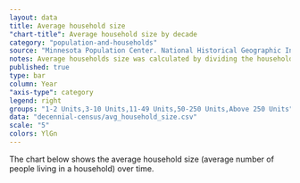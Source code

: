 ```yaml
---
layout: data
title: Average household size
"chart-title": Average household size by decade
category: "population-and-households"
source: "Minnesota Population Center. National Historical Geographic Information System: Version 2.0. Minneapolis, MN: University of Minnesota 2011."
notes: Average households size was calculated by dividing the household population by the number of households.
published: true
type: bar
column: Year
"axis-type": category
legend: right
groups: "1-2 Units,3-10 Units,11-49 Units,50-250 Units,Above 250 Units"
data: "decennial-census/avg_household_size.csv"
scale: "5"
colors: YlGn
---
```


The chart below shows the average household size (average number of people living in a household) over time.